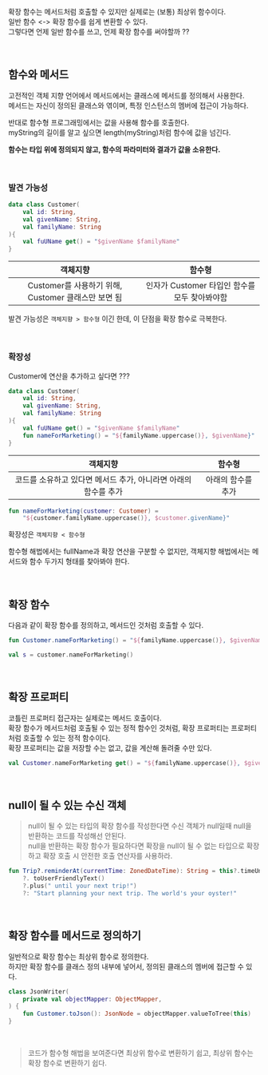 확장 함수는 메서드처럼 호출할 수 있지만 실제로는 (보통) 최상위 함수이다. <br>
일반 함수 <-> 확장 함수를 쉽게 변환할 수 있다. <br>
그렇다면 언제 일반 함수를 쓰고, 언제 확장 함수를 써야할까 ??

<br>

## 함수와 메서드

고전적인 객체 지향 언어에서 메서드에서는 클래스에 메서드를 정의해서 사용한다. <br>
메서드는 자신이 정의된 클래스와 엮이며, 특정 인스턴스의 멤버에 접근이 가능하다. <br>

반대로 함수형 프로그래밍에서는 값을 사용해 함수를 호출한다. <br>
myString의 길이를 알고 싶으면 length(myString)처럼 함수에 값을 넘긴다. <br>

**함수는 타입 위에 정의되지 않고, 함수의 파라미터와 결과가 값을 소유한다.**

<br>

### 발견 가능성

```kt
data class Customer( 
    val id: String,
    val givenName: String,
    val familyName: String
){
    val fuUName get() = "$givenName $familyName" 
}
```

|                 객체지향                  |              함수형              |
|:---:|:-----------------------------:|
| Customer를 사용하기 위해, Customer 클래스만 보면 됨 | 인자가 Customer 타입인 함수를 모두 찾아봐야함 |


발견 가능성은 `객체지향 > 함수형` 이긴 한데, 이 단점을 확장 함수로 극복한다.

<br>

### 확장성

Customer에 연산을 추가하고 싶다면 ???

```kt
data class Customer( 
    val id: String,
    val givenName: String,
    val familyName: String
){
    val fuUName get() = "$givenName $familyName"
    fun nameForMarketing() = "${familyName.uppercase()}, $givenName}"
}
```

|                 객체지향                 |    함수형     |
|:------------------------------------:|:----------:|
| 코드를 소유하고 있다면 메서드 추가, 아니라면 아래의 함수를 추가 | 아래의 함수를 추가 |

```kt
fun nameForMarketing(customer: Customer) = 
    "${customer.familyName.uppercase()}, $customer.givenName}"
```

확장성은 `객체지향 < 함수형`

함수형 해법에서는 fullName과 확장 연산을 구분할 수 없지만, 객체지향 해법에서는 메서드와 함수 두가지 형태를 찾아봐야 한다.

<br>

## 확장 함수

다음과 같이 확장 함수를 정의하고, 메서드인 것처럼 호출할 수 있다.
```kt
fun Customer.nameForMarketing() = "${familyName.uppercase()}, $givenName}"

val s = customer.nameForMarketing()
```

<br>

## 확장 프로퍼티

코틀린 프로퍼티 접근자는 실제로는 메서드 호출이다. <br>
확장 함수가 메서드처럼 호출될 수 있는 정적 함수인 것처럼, 확장 프로퍼티는 프로퍼티처럼 호출할 수 있는 정적 함수이다. <br>
확장 프로퍼티는 값을 저장할 수는 없고, 값을 계산해 돌려줄 수만 있다.

```kt
val Customer.nameForMarketing get() = "${familyName.uppercase()}, $givenName}"
```

<br>

## null이 될 수 있는 수신 객체

> null이 될 수 있는 타입의 확장 함수를 작성한다면 수신 객체가 null일때 null을 반환하는 코드를 작성해선 안된다. <br>
> null을 반환하는 확장 함수가 필요하다면 확장을 null이 될 수 없는 타입으로 확장하고 확장 호출 시 안전한 호출 연산자를 사용하라.

```kt
fun Trip?.reminderAt(currentTime: ZonedDateTime): String = this?.timeUntilDeparture(currentTime)
    ?. toUserFriendlyText()
    ?.plus(" until your next trip!")
    ?: "Start planning your next trip. The world's your oyster!"
```

<br>

## 확장 함수를 메서드로 정의하기

일반적으로 확장 함수는 최상위 함수로 정의한다. <br>
하지만 확장 함수를 클래스 정의 내부에 넣어서, 정의된 클래스의 멤버에 접근할 수 있다.

```kt
class JsonWriter(
    private val objectMapper: ObjectMapper,
) {
    fun Customer.toJson(): JsonNode = objectMapper.valueToTree(this)
}
```

<br>

> 코드가 함수형 해법을 보여준다면 최상위 함수로 변환하기 쉽고, 최상위 함수는 확장 함수로 변환하기 쉽다.





